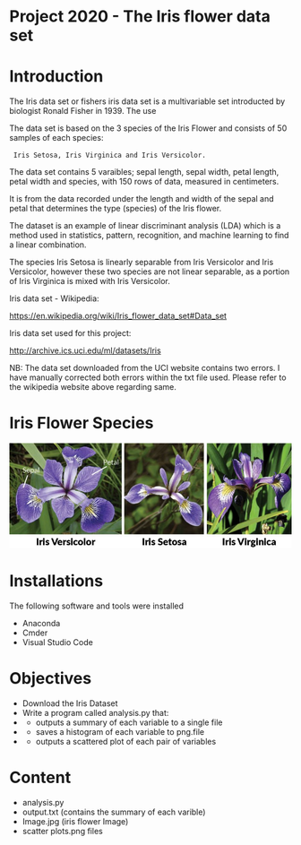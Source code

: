 # Project 2020 - The Iris flower data set 


# Introduction 

The Iris data set or fishers iris data set is a multivariable set introducted by biologist Ronald Fisher in 1939. The use


The data set is based on the 3 species of the Iris Flower and consists of 50 samples of each species: 


     Iris Setosa, Iris Virginica and Iris Versicolor. 


The data set contains 5 varaibles; sepal length, sepal width, petal length, petal width and species, with 150 rows of data, measured in centimeters. 


It is from the data recorded under the length and width of the sepal and petal that determines the type (species) of the Iris flower.


The dataset is an example of linear discriminant analysis (LDA) which is a method used in statistics,  pattern, recognition, and machine learning to find a linear combination. 

The species Iris Setosa is linearly separable from Iris Versicolor and Iris Versicolor, however these two species are not linear separable, as a portion of Iris Virginica is mixed with Iris Versicolor. 



Iris data set - Wikipedia:

https://en.wikipedia.org/wiki/Iris_flower_data_set#Data_set

Iris data set used for this project: 

http://archive.ics.uci.edu/ml/datasets/Iris


NB: The data set downloaded from the UCI website contains two errors. I have manually corrected both errors within the txt file used. Please refer to the wikipedia website above regarding same.  


# Iris Flower Species 
![](image.jpg)


 
# Installations 

The following software and tools were installed

- Anaconda
- Cmder
- Visual Studio Code

# Objectives 

- Download the Iris Dataset 
- Write a program called analysis.py that:
- - outputs a summary of each variable to a single file 
- - saves a histogram of each variable to png.file
- - outputs a scattered plot of each pair of variables 

# Content 

- analysis.py 
- output.txt (contains the summary of each varible)
- Image.jpg (iris flower Image)
- scatter plots.png files 







        





